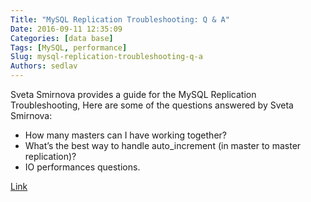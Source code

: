 ```yaml
---
Title: "MySQL Replication Troubleshooting: Q & A"
Date: 2016-09-11 12:35:09
Categories: [data base]
Tags: [MySQL, performance]
Slug: mysql-replication-troubleshooting-q-a
Authors: sedlav
---
```


Sveta Smirnova provides a guide for the MySQL Replication Troubleshooting, Here are some of the questions answered by Sveta Smirnova:

* How many masters can I have working together?
* What’s the best way to handle auto_increment (in master to master replication)?
* IO performances questions.

[Link](https://www.percona.com/blog/2016/09/08/mysql-replication-troubleshooting-q/)
